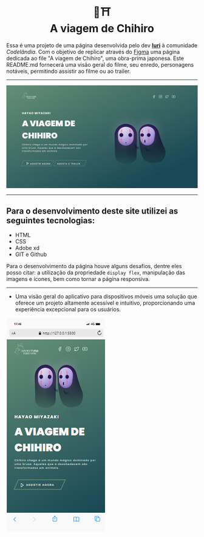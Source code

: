 <h1 align="center">
  🌿⛩<br>A viagem de Chihiro
</h1>

Essa é uma projeto de uma página desenvolvida pelo dev [**Iuri**](https://github.com/iuricode) à comunidade *Codelândia*. Com o objetivo de replicar através do [Figma](https://www.figma.com/file/Yb9IBH56g7T1hdIyZ3BMNO/Desafios---Codel%C3%A2ndia?node-id=5854%3A2) uma página dedicada ao file "A viagem de Chihiro", uma obra-prima japonesa. Este README.md fornecerá uma visão geral do filme, seu enredo, personagens notáveis, permitindo assistir ao filme ou ao trailer.

---

![Resultado final do projeto](assets/projetofinal.png)

---

## Para o desenvolvimento deste site utilizei as seguintes tecnologias:
- HTML
- CSS
- Adobe xd
- GIT e Github

Para o desenvolvimento da página houve alguns desafios, dentre eles posso citar: a utilização  da propriedade `display flex`, manipulação das imagens e ícones, bem  como tornar a página responsiva.

---

- Uma visão geral do aplicativo para dispositivos móveis uma solução que oferece um projeto altamente acessível e intuitivo, proporcionando uma experiência excepcional para os usuários. 

![Resultado final do projeto](assets/mobile.png)
